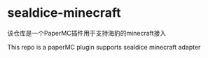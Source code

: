 # sealdice-minecraft
该仓库是一个PaperMC插件用于支持海豹的minecraft接入

This repo is a paperMC plugin supports sealdice minecraft adapter 
